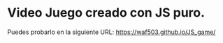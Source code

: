 # Video Juego creado con JS puro.

Puedes probarlo en la siguiente URL: https://waf503.github.io/JS_game/
